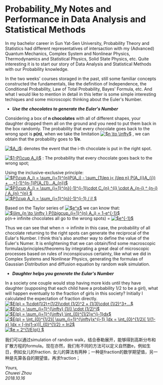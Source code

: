 # Probability_My Notes and Performance in Data Analysis and Statistical Methods

In my bachelor career in Sun Yat-Sen University, Probability Theory and Statistics had different representatives of intersaction with my (Advanced) Quantum Mechanics, Complex System and Nonlinear Physics, Thermodynamics and Statistical Physics, Solid State Physics, etc. Quite interesting it is to start our story of Data Analysis and Statistical Methods with our Probability knowledge.

In the two weeks' courses storaged in the past, still some familiar concepts constructed the fundamentals, like the definition of Independence, the Conditional Probability, Law of Total Probability, Bayes' Formula, etc. And what I would like to mention in detail in this letter is some simple interesting techiques and some microscopic thinking about the Euler's Number.              
             
- _**Use the chocolates to generate the Euler's Number**_             

Considering a box of **n chocolates** with all of different shapes, your daughter dropped them all on the ground and you need to put them back in the box randomly. The probability that every chocolate goes back to the wrong spot is **p(n)**, when we take the limitation 
<a href="https://www.codecogs.com/eqnedit.php?latex=$n&space;\to&space;\infty$" target="_blank"><img src="https://latex.codecogs.com/gif.latex?$n&space;\to&space;\infty$" title="$n \to \infty$" /></a>
, we can obtain that the probability goes to **1/e**.             
             
<a href="https://www.codecogs.com/eqnedit.php?latex=$A_i$" target="_blank"><img src="https://latex.codecogs.com/gif.latex?$A_i$" title="$A_i$" /></a>: denotes the event that the i-th chocolate is put in the right spot.         
          
          
<a href="https://www.codecogs.com/eqnedit.php?latex=$1-P(\cup&space;A_i)$" target="_blank"><img src="https://latex.codecogs.com/gif.latex?$1-P(\cup&space;A_i)$" title="$1-P(\cup A_i)$" /></a>
: The probability that every chocolate goes back to the wrong spot;          
           
Using the inclusive-exclusive principle:           
<a href="https://www.codecogs.com/eqnedit.php?latex=$P(\cup&space;A_i)&space;=&space;\sum_{i=1}^{n}P(A_i)&space;-&space;\sum_{1\leq&space;i<&space;j\leq&space;n}&space;P(A_{i}A_{j})&space;&plus;&space;...&plus;(-1)^{n-1}P(A_{1}...A_{n})$" target="_blank"><img src="https://latex.codecogs.com/gif.latex?$P(\cup&space;A_i)&space;=&space;\sum_{i=1}^{n}P(A_i)&space;-&space;\sum_{1\leq&space;i<&space;j\leq&space;n}&space;P(A_{i}A_{j})&space;&plus;&space;...&plus;(-1)^{n-1}P(A_{1}...A_{n})$" title="$P(\cup A_i) = \sum_{i=1}^{n}P(A_i) - \sum_{1\leq i< j\leq n} P(A_{i}A_{j}) + ...+(-1)^{n-1}P(A_{1}...A_{n})$" /></a>             
<a href="https://www.codecogs.com/eqnedit.php?latex=$P(\cup&space;A_i)&space;=&space;\sum_{i=1}^{n}(-1)^{i-1}\cdot&space;C_{n}&space;^{i}&space;\cdot&space;A_{n-i}&space;^&space;{n-i}&space;/&space;A_{n}&space;^{n}&space;$" target="_blank"><img src="https://latex.codecogs.com/gif.latex?$P(\cup&space;A_i)&space;=&space;\sum_{i=1}^{n}(-1)^{i-1}\cdot&space;C_{n}&space;^{i}&space;\cdot&space;A_{n-i}&space;^&space;{n-i}&space;/&space;A_{n}&space;^{n}&space;$" title="$P(\cup A_i) = \sum_{i=1}^{n}(-1)^{i-1}\cdot C_{n} ^{i} \cdot A_{n-i} ^ {n-i} / A_{n} ^{n} $" /></a>            
<a href="https://www.codecogs.com/eqnedit.php?latex=$P(\cup&space;A_i)&space;=&space;\sum_{i=1}^{n}(-1)^{i-1}&space;/&space;i!&space;$" target="_blank"><img src="https://latex.codecogs.com/gif.latex?$P(\cup&space;A_i)&space;=&space;\sum_{i=1}^{n}(-1)^{i-1}&space;/&space;i!&space;$" title="$P(\cup A_i) = \sum_{i=1}^{n}(-1)^{i-1} / i! $" /></a>          
           
Based on the Taylor series of
 <a href="https://www.codecogs.com/eqnedit.php?latex=$e^x$" target="_blank"><img src="https://latex.codecogs.com/gif.latex?$e^x$" title="$e^x$" /></a> we can know that:              
<a href="https://www.codecogs.com/eqnedit.php?latex=$\lim_{n&space;\to&space;\infty&space;}&space;P(\bigcup_{i=1}^{n}&space;A_i)&space;=&space;1-e^{-1}$" target="_blank"><img src="https://latex.codecogs.com/gif.latex?$\lim_{n&space;\to&space;\infty&space;}&space;P(\bigcup_{i=1}^{n}&space;A_i)&space;=&space;1-e^{-1}$" title="$\lim_{n \to \infty } P(\bigcup_{i=1}^{n} A_i) = 1-e^{-1}$" /></a>                          
p(n-> infinite chocolates all go to the wrong spots) =
 <a href="https://www.codecogs.com/eqnedit.php?latex=$e^{-1}$" target="_blank"><img src="https://latex.codecogs.com/gif.latex?$e^{-1}$" title="$e^{-1}$" /></a>             
           
Thus we can see that when n -> infinite in this case, the probability of all chocolate returning to the right spots can generate the reciprocal of the Eular's Number. I think this's also another way to define the value of the Euler's Numer. It is enlightening that we can obtain/find some macroscopic formulas/principles/theorems by integrating a great deal of microscopic processes based on rules of inconspicuous certainty, like what we did in Complex Systems and Nonlinear Physics, generating the formulas of Gaussian Distribution and diffusion equation by random walk simulation.                    
           
                      
                       
                       
- _**Daughter helps you generate the Eular's Number**_

In a society one couple would stop having more kids until they have daughter (supposing that each child have a probability 1/2 to be a girl), what will happen eventually to the fraction of girls in this society? Initially I calculated the expectation of fraction directly.                           
<a href="https://www.codecogs.com/eqnedit.php?latex=$E(p)&space;=&space;1\cdot(1/2)&plus;(1/2)\cdot&space;(1/2)^2&space;&plus;&space;(1/3)\cdot&space;(1/2)^3&plus;...$" target="_blank"><img src="https://latex.codecogs.com/gif.latex?$E(p)&space;=&space;1\cdot(1/2)&plus;(1/2)\cdot&space;(1/2)^2&space;&plus;&space;(1/3)\cdot&space;(1/2)^3&plus;...$" title="$E(p) = 1\cdot(1/2)+(1/2)\cdot (1/2)^2 + (1/3)\cdot (1/2)^3+...$" /></a>             
<a href="https://www.codecogs.com/eqnedit.php?latex=$E(p)&space;=&space;\sum_{i=1}^{\infty}&space;(1/i)&space;\cdot&space;(1/2)^i$" target="_blank"><img src="https://latex.codecogs.com/gif.latex?$E(p)&space;=&space;\sum_{i=1}^{\infty}&space;(1/i)&space;\cdot&space;(1/2)^i$" title="$E(p) = \sum_{i=1}^{\infty} (1/i) \cdot (1/2)^i$" /></a>                        
<a href="https://www.codecogs.com/eqnedit.php?latex=$E(p)&space;=&space;\sum_{i=1}^{\infty}&space;\int_{0}^{1/2}x^{i-1}dx$" target="_blank"><img src="https://latex.codecogs.com/gif.latex?$E(p)&space;=&space;\sum_{i=1}^{\infty}&space;\int_{0}^{1/2}x^{i-1}dx$" title="$E(p) = \sum_{i=1}^{\infty} \int_{0}^{1/2}x^{i-1}dx$" /></a>                           
<a href="https://www.codecogs.com/eqnedit.php?latex=$E(p)&space;=&space;\int_{0}^{1/2}[&space;\sum_{i=1}^{\infty}x^{i-1}&space;]dx&space;=&space;\int_{0}^{1/2}[&space;1/(1-x)&space;]dx&space;=&space;[-ln(1-x)]|_{0}^{1/2}&space;=&space;ln2$" target="_blank"><img src="https://latex.codecogs.com/gif.latex?$E(p)&space;=&space;\int_{0}^{1/2}[&space;\sum_{i=1}^{\infty}x^{i-1}&space;]dx&space;=&space;\int_{0}^{1/2}[&space;1/(1-x)&space;]dx&space;=&space;[-ln(1-x)]|_{0}^{1/2}&space;=&space;ln2$" title="$E(p) = \int_{0}^{1/2}[ \sum_{i=1}^{\infty}x^{i-1} ]dx = \int_{0}^{1/2}[ 1/(1-x) ]dx = [-ln(1-x)]|_{0}^{1/2} = ln2$" /></a>        
<a href="https://www.codecogs.com/eqnedit.php?latex=$e&space;=&space;2^{1/E(p)}&space;$" target="_blank"><img src="https://latex.codecogs.com/gif.latex?$e&space;=&space;2^{1/E(p)}&space;$" title="$e = 2^{1/E(p)} $" /></a>                 


            




 











我们可以通过simulation of random walk，结合泰勒展开，能够得到高斯分布和扩散方程的formula。现在亦然，我们有不同的方法可以定义自然数e，例如生日，例如女儿的fraction. 女儿的算法有两种；一种是fraction的数学期望值，另一种是先算各自的期望值，再求fraction；
                    
              

_Yours,_             
_Chuwei Zhou_             
_2018.10.16_
   




